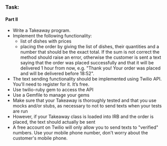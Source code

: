 <h3>Task:</h3>

<h4>Part II</h4>

<ul>
	<li>Write a Takeaway program.</li>
	<li>Implement the following functionality:
		<ul>
			<li>list of dishes with prices</li>
			<li>placing the order by giving the list of dishes, their quantities and a number that should be the exact total. If the sum is not correct the method should raise an error, otherwise the customer is sent a text saying that the order was placed successfully and that it will be delivered 1 hour from now, e.g. "Thank you! Your order was placed and will be delivered before 18:52".</li>
		</ul>
	</li>
	<li>The text sending functionality should be implemented using Twilio API. You'll need to register for it. It’s free.</li>
	<li>Use twilio-ruby gem to access the API</li>
	<li>Use a Gemfile to manage your gems</li>
	<li>Make sure that your Takeaway is thoroughly tested and that you use mocks and/or stubs, as necessary to not to send texts when your tests are run</li>
	<li>However, if your Takeaway class is loaded into IRB and the order is placed, the text should actually be sent</li>
	<li>A free account on Twilio will only allow you to send texts to "verified" numbers. Use your mobile phone number, don't worry about the customer's mobile phone.</li>
</ul>
